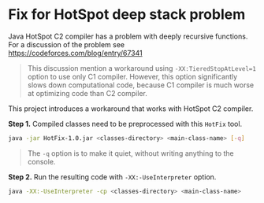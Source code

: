 # Fix for HotSpot deep stack problem

Java HotSpot C2 compiler has a problem with deeply recursive functions. 
For a discussion of the problem see https://codeforces.com/blog/entry/67341

> This discussion mention a workaround using `-XX:TieredStopAtLevel=1` option to use only C1 compiler. 
> However, this option significantly slows down computational code, because C1 compiler is much
> worse at optimizing code than C2 compiler.

This project introduces a workaround that works with HotSpot C2 compiler.

**Step 1.** Compiled classes need to be preprocessed with this `HotFix` tool.

```bash
java -jar HotFix-1.0.jar <classes-directory> <main-class-name> [-q]
```

> The `-q` option is to make it quiet, without writing anything to the console.

**Step 2.** Run the resulting code with `-XX:-UseInterpreter` option.

```bash
java -XX:-UseInterpreter -cp <classes-directory> <main-class-name>

```
